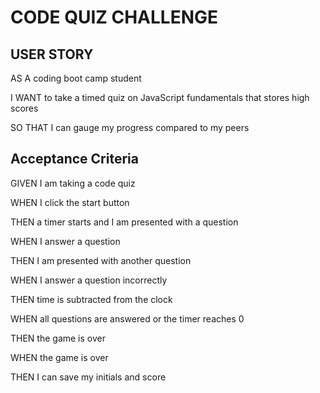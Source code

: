 # CODE QUIZ CHALLENGE

## USER STORY
AS A coding boot camp student

I WANT to take a timed quiz on JavaScript fundamentals that stores high scores

SO THAT I can gauge my progress compared to my peers


## Acceptance Criteria
GIVEN I am taking a code quiz

WHEN I click the start button

THEN a timer starts and I am presented with a question

WHEN I answer a question

THEN I am presented with another question

WHEN I answer a question incorrectly

THEN time is subtracted from the clock

WHEN all questions are answered or the timer reaches 0

THEN the game is over

WHEN the game is over

THEN I can save my initials and score


